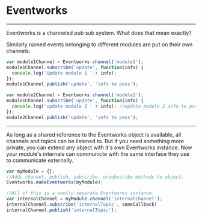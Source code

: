 Eventworks
=========
---
Eventworks is a channeled pub sub system.  What does that mean exactly?

Similarly named events belonging to different modules are put on their own channels:

```javascript
var module1Channel = Eventworks.channel('module1');
module1Channel.subscribe('update', function(info) {
  console.log('Update module 1 ' + info);
});
module1Channel.publish('update', 'info to pass');

var module2Channel = Eventworks.channel('module2');
module1Channel.subscribe('update', function(info) {
  console.log('update module 2 ' + info); //update module 2 info to pass
});
module2Channel.publish('update', 'info to pass');
```

---

As long as a shared reference to the Eventworks object is available, all channels and topics can be listened to.  But if you need something more private, you can extend any object with it's own Eventworks instance.  Now your module's internals can communicte with the same interface they use to communicate externally.

```javascript
var myModule = {};
//Adds channel, publish, subscribe, unsubscribe methods to object.
Eventworks.makeEventworks(myModule);

//All of this is a wholly separate Eventworks instance.
var internalChannel = myModule.channel('internalChannel');
internalChannel.subscribe('internalTopic', someCallback)
internalChannel.publish('internalTopic');
```
